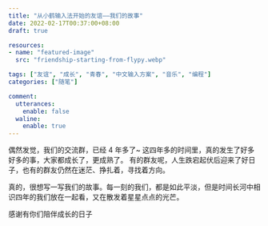 ```yaml
---
title: "从小鹤输入法开始的友谊——我们的故事"
date: 2022-02-17T00:37:00+08:00
draft: true

resources:
- name: "featured-image"
  src: "friendship-starting-from-flypy.webp"

tags: ["友谊", "成长", "青春", "中文输入方案", "音乐", "编程"]
categories: ["随笔"]

comment:
  utterances:
    enable: false
  waline:
    enable: true
---
```


偶然发觉，我们的交流群，已经 4 年多了~
这四年多的时间里，真的发生了好多好多的事，大家都成长了，更成熟了。
有的群友呢，人生跌宕起伏后迎来了好日子，也有的群友仍然在迷茫、挣扎着，寻找着方向。

真的，很想写一写我们的故事。每一刻的我们，都是如此平淡，但是时间长河中相识四年的我们放在一起看，又在散发着星星点点的光芒。

感谢有你们陪伴成长的日子

